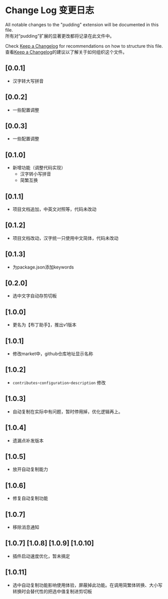 # Change Log 变更日志

All notable changes to the "pudding" extension will be documented in this file.<br/>
所有对“pudding”扩展的显著更改都将记录在此文件中。

Check [Keep a Changelog](http://keepachangelog.com/) for recommendations on how to structure this file.<br/>
查看[Keep a Changelog](http://keepachangelog.com/)的建议以了解关于如何组织这个文件。

## [0.0.1]

- 汉字转大写拼音

## [0.0.2]

- 一些配置调整

## [0.0.3]

- 一些配置调整

## [0.1.0]

- 新增功能（调整代码实现）
    - 汉字转小写拼音
    - 简繁互换

## [0.1.1]

- 项目文档追加，中英文对照等，代码未改动

## [0.1.2]

- 项目文档改动，汉字统一只使用中文简体，代码未改动

## [0.1.3]

- 为package.json添加keywords

## [0.2.0]

- 选中文字自动存剪切板

## [1.0.0]

- 更名为【布丁助手】，推出v1版本

## [1.0.1]

- 修改market中，github仓库地址显示名称

## [1.0.2]

- `contributes`-`configuration`-`description` 修改

## [1.0.3]

- 自动复制在实际中有问题，暂时停用掉，优化逻辑再上。

## [1.0.4]

- 遗漏点补发版本

## [1.0.5]

- 放开自动复制能力

## [1.0.6]

- 修复自动复制功能

## [1.0.7]

- 移除消息通知

## [1.0.7] [1.0.8] [1.0.9] [1.0.10]

- 插件启动速度优化，暂未搞定

## [1.0.11]

- 选中自动复制功能影响使用体验，屏蔽掉此功能。在调用简繁体转换、大小写转换时会替代性的把选中值复制进剪切板

